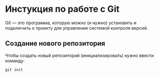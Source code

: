 # Инстукция по работе с Git

Git — это программа, которую можно (и нужно) установить и подключить к проекту для управления системой контроля версий.

## Создание нового репозитория

Чтобы создать новый репозиторий (инициализировать) нужно ввести команду:

    git init

